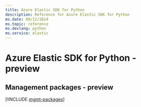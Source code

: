 ```yaml
---
title: Azure Elastic SDK for Python
description: Reference for Azure Elastic SDK for Python
ms.date: 09/12/2024
ms.topic: reference
ms.devlang: python
ms.service: elastic
---
```

# Azure Elastic SDK for Python - preview

## Management packages - preview
[!INCLUDE [mgmt-packages](elastic-mgmt-index.md)]